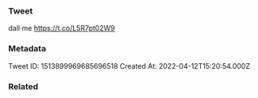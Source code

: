 ### Tweet
dall·me https://t.co/L5R7pt02W9

### Metadata
Tweet ID: 1513899969685696518
Created At: 2022-04-12T15:20:54.000Z

### Related

